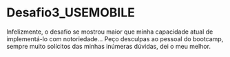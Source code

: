 # Desafio3_USEMOBILE
Infelizmente, o desafio se mostrou maior que minha capacidade atual de implementá-lo com notoriedade...
Peço desculpas ao pessoal do bootcamp, sempre muito solícitos das minhas inúmeras dúvidas, dei o meu melhor.
